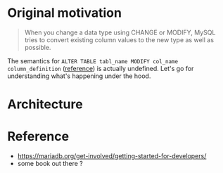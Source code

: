 <!--
{
  "title": "Database Architecture",
  "date": "2017-04-13T11:32:44+09:00",
  "category": "",
  "tags": [ "database", "mariadb" ],
  "draft": true
}
-->

# Original motivation

> When you change a data type using CHANGE or MODIFY, MySQL tries to convert existing column values to the new type as well as possible.

The semantics for `ALTER TABLE tabl_name MODIFY col_name column_definition` ([reference](https://dev.mysql.com/doc/refman/5.7/en/alter-table.html))
is actually undefined. Let's go for understanding what's happening under the hood.

# Architecture

# Reference

- https://mariadb.org/get-involved/getting-started-for-developers/
- some book out there ?
